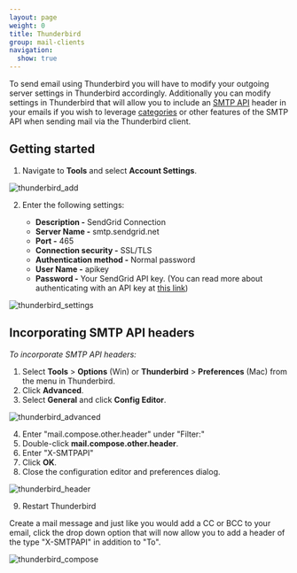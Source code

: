 ```yaml
---
layout: page
weight: 0
title: Thunderbird
group: mail-clients
navigation:
  show: true
---
```


To send email using Thunderbird you will have to modify your outgoing server settings in Thunderbird accordingly. Additionally you can modify settings in Thunderbird that will allow you to include an [SMTP API]({{root_url}}/for-developers/sending-email/building-an-smtp-email/) header in your emails if you wish to leverage [categories]({{root_url}}/ui/analytics-and-reporting/categories/) or other features of the SMTP API when sending mail via the Thunderbird client.

## Getting started

1. Navigate to **Tools** and select **Account Settings**.

![]({{root_url}}/images/thunderbird_1.png "thunderbird_add")

2. Enter the following settings:

   * **Description -** SendGrid Connection
   * **Server Name -** smtp.sendgrid.net
   * **Port -** 465
   * **Connection security -** SSL/TLS
   * **Authentication method -** Normal password
   * **User Name -** apikey
   * **Password -** Your SendGrid API key. (You can read more about authenticating with an API key at [this link](https://sendgrid.com/docs/for-developers/sending-email/upgrade-your-authentication-method-to-api-keys/#upgrade-to-api-keys-for-your-smtp-integration))

![]({{root_url}}/images/thunderbird_2.png "thunderbird_settings")


## Incorporating SMTP API headers

*To incorporate SMTP API headers:*

1. Select **Tools** > **Options** (Win) or **Thunderbird** > **Preferences** (Mac) from the menu in Thunderbird.
1. Click  **Advanced**.
1. Select **General** and click **Config Editor**.

![]({{root_url}}/images/thunderbird_3.png "thunderbird_advanced")

4. Enter "mail.compose.other.header" under "Filter:"
5. Double-click **mail.compose.other.header**.
6. Enter "X-SMTPAPI"
7. Click **OK**.
8. Close the configuration editor and preferences dialog.

![]({{root_url}}/images/thunderbird_4.png "thunderbird_header")

9. Restart Thunderbird

Create a mail message and just like you would add a CC or BCC to your email, click the drop down option that will now allow you to add a header of the type "X-SMTPAPI" in addition to "To".


![]({{root_url}}/images/thunderbird_5.png "thunderbird_compose")
